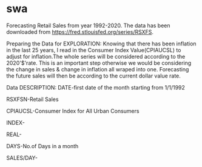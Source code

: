 # swa
Forecasting Retail Sales from year 1992-2020. The data has been downloaded from https://fred.stlouisfed.org/series/RSXFS.

Preparing the Data for EXPLORATION:
Knowing that there has been inflation in the last 25 years, I read in the Consumer Index Value(CPIAUCSL) to adjust for inflation.The whole series will be considered according to the 2020'$'rate.
This is an important step otherwise we would be considering the change in sales & change in inflation all wraped into one. Forecasting the future sales will then be according to the current dollar value rate.

Data DESCRIPTION:
DATE-first date of the month starting from 1/1/1992

RSXFSN-Retail Sales

CPIAUCSL-Consumer Index for All Urban Consumers

INDEX-

REAL-

DAYS-No.of Days in a month

SALES/DAY-
